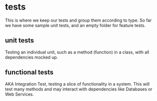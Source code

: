 # tests
This is where we keep our tests and group them according to type.
So far we have some sample unit tests, and an empty folder for feature tests.

## unit tests
Testing an individual unit, such as a method (function) in a class, with all dependencies mocked up.

## functional tests
AKA Integration Test, testing a slice of functionality in a system. This will test many methods and may interact with dependencies like Databases or Web Services.

